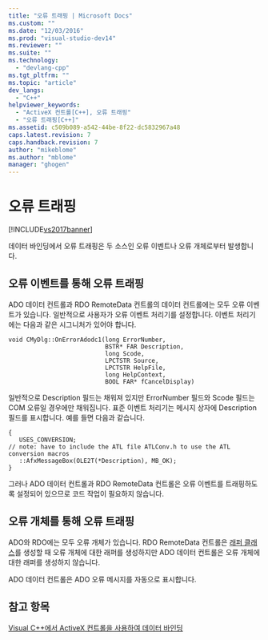 ```yaml
---
title: "오류 트래핑 | Microsoft Docs"
ms.custom: ""
ms.date: "12/03/2016"
ms.prod: "visual-studio-dev14"
ms.reviewer: ""
ms.suite: ""
ms.technology: 
  - "devlang-cpp"
ms.tgt_pltfrm: ""
ms.topic: "article"
dev_langs: 
  - "C++"
helpviewer_keywords: 
  - "ActiveX 컨트롤[C++], 오류 트래핑"
  - "오류 트래핑[C++]"
ms.assetid: c509b089-a542-44be-8f22-dc5832967a48
caps.latest.revision: 7
caps.handback.revision: 7
author: "mikeblome"
ms.author: "mblome"
manager: "ghogen"
---
```

# 오류 트래핑
[!INCLUDE[vs2017banner](../../assembler/inline/includes/vs2017banner.md)]

데이터 바인딩에서 오류 트래핑은 두 소스인 오류 이벤트나 오류 개체로부터 발생합니다.  
  
##  <a name="vcreferrortrappingviaerrorevents"></a> 오류 이벤트를 통해 오류 트래핑  
 ADO 데이터 컨트롤과 RDO RemoteData 컨트롤의 데이터 컨트롤에는 모두 오류 이벤트가 있습니다.  일반적으로 사용자가 오류 이벤트 처리기를 설정합니다.  이벤트 처리기에는 다음과 같은 시그니처가 있어야 합니다.  
  
```  
void CMyDlg::OnErrorAdodc1(long ErrorNumber,  
                           BSTR* FAR Description,  
                           long Scode,  
                           LPCTSTR Source,  
                           LPCTSTR HelpFile,  
                           long HelpContext,  
                           BOOL FAR* fCancelDisplay)  
```  
  
 일반적으로 Description 필드는 채워져 있지만 ErrorNumber 필드와 Scode 필드는 COM 오류일 경우에만 채워집니다.  표준 이벤트 처리기는 메시지 상자에 Description 필드를 표시합니다.  예를 들면 다음과 같습니다.  
  
```  
{  
   USES_CONVERSION;     
// note: have to include the ATL file ATLConv.h to use the ATL conversion macros  
   ::AfxMessageBox(OLE2T(*Description), MB_OK);  
}  
```  
  
 그러나 ADO 데이터 컨트롤과 RDO RemoteData 컨트롤은 오류 이벤트를 트래핑하도록 설정되어 있으므로 코드 작업이 필요하지 않습니다.  
  
##  <a name="vcreferrortrappingviaerrorobjects"></a> 오류 개체를 통해 오류 트래핑  
 ADO와 RDO에는 모두 오류 개체가 있습니다.  RDO RemoteData 컨트롤은 [래퍼 클래스](../../data/ado-rdo/wrapper-classes.md)를 생성할 때 오류 개체에 대한 래퍼를 생성하지만 ADO 데이터 컨트롤은 오류 개체에 대한 래퍼를 생성하지 않습니다.  
  
 ADO 데이터 컨트롤은 ADO 오류 메시지를 자동으로 표시합니다.  
  
## 참고 항목  
 [Visual C\+\+에서 ActiveX 컨트롤을 사용하여 데이터 바인딩](../../data/ado-rdo/databinding-with-activex-controls-in-visual-cpp.md)